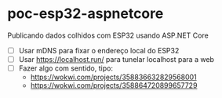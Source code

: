 # poc-esp32-aspnetcore
Publicando dados colhidos com ESP32 usando ASP.NET Core

- [ ] Usar mDNS para fixar o endereço local do ESP32
- [ ] Usar https://localhost.run/ para tunelar localhost para a web
- [ ] Fazer algo com sentido, tipo:
  - https://wokwi.com/projects/358836632829568001
  - https://wokwi.com/projects/358864720899657729
